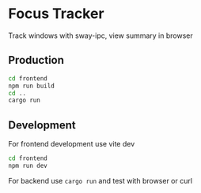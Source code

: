 # Focus Tracker
Track windows with sway-ipc, view summary in browser

## Production
```sh
cd frontend
npm run build
cd ..
cargo run
```

## Development
For frontend development use vite dev

```sh
cd frontend
npm run dev
```

For backend use `cargo run` and test with browser or curl
